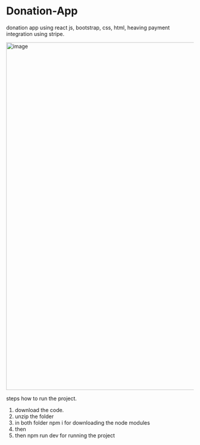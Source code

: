 # Donation-App
donation app using react js, bootstrap, css, html, heaving payment integration using stripe.

<img width="930" alt="image" src="https://github.com/user-attachments/assets/2f71f4d6-70de-469e-9b57-4e06a8c60f0f" />


steps how to run the project.
1. download the code.
2. unzip the folder
3. in both folder npm i for downloading the node modules
4. then
5. then npm run dev for running the project
